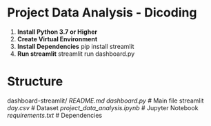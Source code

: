 # Project Data Analysis - Dicoding
1. **Install Python 3.7 or Higher**
2. **Create Virtual Environment**
3. **Install Dependencies** pip install streamlit
4. **Run streamlit** streamlit run dashboard.py

# Structure
dashboard-streamlit/
*README.md*
*dashboard.py*                  # Main file streamlit
*day.csv*                       # Dataset 
*project_data_analysis.ipynb*   # Jupyter Notebook
*requirements.txt*              # Dependencies              
